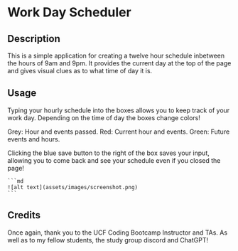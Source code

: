 # Work Day Scheduler

## Description

This is a simple application for creating a twelve hour schedule inbetween the hours of 9am and 9pm. It provides the current day at the top of the page and gives visual clues as to what time of day it is.

## Usage

Typing your hourly schedule into the boxes allows you to keep track of your work day. Depending on the time of day the boxes change colors!

Grey: Hour and events passed.
Red: Current hour and events.
Green: Future events and hours.

Clicking the blue save button to the right of the box saves your input, allowing you to come back and see your schedule even if you closed the page!


    ```md
    ![alt text](assets/images/screenshot.png)
    ```

## Credits

Once again, thank you to the UCF Coding Bootcamp Instructor and TAs. As well as to my fellow students, the study group discord and ChatGPT!